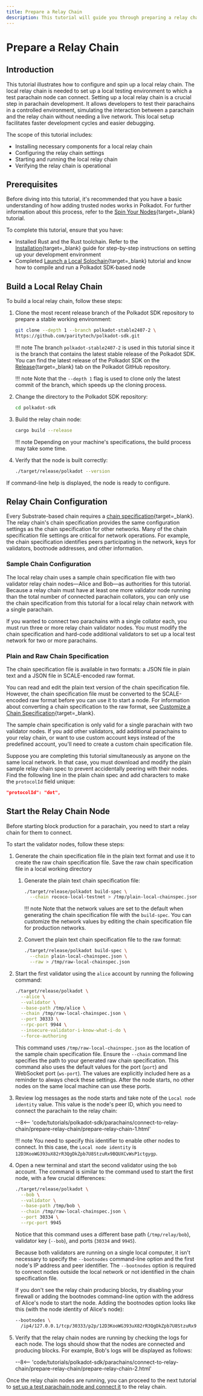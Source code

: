 ```yaml
---
title: Prepare a Relay Chain
description: This tutorial will guide you through preparing a relay chain so that you can connect a test parachain node to it for local testing.
---
```


# Prepare a Relay Chain

## Introduction

This tutorial illustrates how to configure and spin up a local relay chain. The local relay chain is needed to set up a local testing environment to which a test parachain node can connect. Setting up a local relay chain is a crucial step in parachain development. It allows developers to test their parachains in a controlled environment, simulating the interaction between a parachain and the relay chain without needing a live network. This local setup facilitates faster development cycles and easier debugging.

The scope of this tutorial includes:

- Installing necessary components for a local relay chain
- Configuring the relay chain settings
- Starting and running the local relay chain
- Verifying the relay chain is operational

## Prerequisites

Before diving into this tutorial, it's recommended that you have a basic understanding of how adding trusted nodes works in Polkadot. For further information about this process, refer to the [Spin Your Nodes](/tutorials/polkadot-sdk/parachains/local-chain/spin-your-nodes){target=\_blank} tutorial.

To complete this tutorial, ensure that you have:

- Installed Rust and the Rust toolchain. Refer to the [Installation](/develop/blockchains/get-started/install-polkadot-sdk){target=\_blank} guide for step-by-step instructions on setting up your development environment
- Completed [Launch a Local Solochain](/tutorials/polkadot-sdk/parachains/local-chain/launch-a-local-solochain/){target=\_blank} tutorial and know how to compile and run a Polkadot SDK-based node

## Build a Local Relay Chain

To build a local relay chain, follow these steps:

1. Clone the most recent release branch of the Polkadot SDK repository to prepare a stable working environment:

    ```bash
    git clone --depth 1 --branch polkadot-stable2407-2 \
    https://github.com/paritytech/polkadot-sdk.git
    ```

    !!! note
        The branch `polkadot-stable2407-2` is used in this tutorial since it is the branch that contains the latest stable release of the Polkadot SDK. You can find the latest release of the Polkadot SDK on the [Release](https://github.com/paritytech/polkadot-sdk/releases){target=\_blank} tab on the Polkadot GitHub repository.

    !!! note
        Note that the `--depth 1` flag is used to clone only the latest commit of the branch, which speeds up the cloning process.

2. Change the directory to the Polkadot SDK repository:

    ```bash
    cd polkadot-sdk
    ```

3. Build the relay chain node:

    ```bash
    cargo build --release
    ```

    !!! note
        Depending on your machine's specifications, the build process may take some time.

4. Verify that the node is built correctly:

    ```bash
    ./target/release/polkadot --version
    ```

If command-line help is displayed, the node is ready to configure.

## Relay Chain Configuration

Every Substrate-based chain requires a [chain specification](/develop/blockchains/deployment/generate-chain-specs){target=\_blank}. The relay chain's chain specification provides the same configuration settings as the chain specification for other networks. Many of the chain specification file settings are critical for network operations. For example, the chain specification identifies peers participating in the network, keys for validators, bootnode addresses, and other information.

### Sample Chain Configuration

The local relay chain uses a sample chain specification file with two validator relay chain nodes—Alice and Bob—as authorities for this tutorial. Because a relay chain must have at least one more validator node running than the total number of connected parachain collators, you can only use the chain specification from this tutorial for a local relay chain network with a single parachain.

If you wanted to connect two parachains with a single collator each, you must run three or more relay chain validator nodes. You must modify the chain specification and hard-code additional validators to set up a local test network for two or more parachains.

### Plain and Raw Chain Specification

The chain specification file is available in two formats: a JSON file in plain text and a JSON file in SCALE-encoded raw format.

You can read and edit the plain text version of the chain specification file. However, the chain specification file must be converted to the SCALE-encoded raw format before you can use it to start a node. For information about converting a chain specification to the raw format, see [Customize a Chain Specification](/develop/blockchains/deployment/generate-chain-specs/#creating-a-custom-chain-specification){target=\_blank}.

The sample chain specification is only valid for a single parachain with two validator nodes. If you add other validators, add additional parachains to your relay chain, or want to use custom account keys instead of the predefined account, you'll need to create a custom chain specification file.

Suppose you are completing this tutorial simultaneously as anyone on the same local network. In that case, you must download and modify the plain sample relay chain spec to prevent accidentally peering with their nodes. Find the following line in the plain chain spec and add characters to make the `protocolId` field unique:

```json
"protocolId": "dot",
```

## Start the Relay Chain Node

Before starting block production for a parachain, you need to start a relay chain for them to connect.

To start the validator nodes, follow these steps:

1. Generate the chain specification file in the plain text format and use it to create the raw chain specification file. Save the raw chain specification file in a local working directory

    1. Generate the plain text chain specification file:

        ```bash
        ./target/release/polkadot build-spec \
          --chain rococo-local-testnet > /tmp/plain-local-chainspec.json
        ```

        !!! note
            Note that the network values are set to the default when generating the chain specification file with the `build-spec`. You can customize the network values by editing the chain specification file for production networks.

    2. Convert the plain text chain specification file to the raw format:

        ```bash
        ./target/release/polkadot build-spec \
          --chain plain-local-chainspec.json \
          --raw > /tmp/raw-local-chainspec.json
        ```

2. Start the first validator using the `alice` account by running the following command:

      ```bash
      ./target/release/polkadot \
        --alice \
        --validator \
        --base-path /tmp/alice \
        --chain /tmp/raw-local-chainspec.json \
        --port 30333 \
        --rpc-port 9944 \
        --insecure-validator-i-know-what-i-do \
        --force-authoring
      ```

    This command uses `/tmp/raw-local-chainspec.json` as the location of the sample chain specification file. Ensure the `--chain` command line specifies the path to your generated raw chain specification. This command also uses the default values for the port (`port`) and WebSocket port (`ws-port`). The values are explicitly included here as a reminder to always check these settings. After the node starts, no other nodes on the same local machine can use these ports.

3. Review log messages as the node starts and take note of the `Local node identity` value. This value is the node's peer ID, which you need to connect the parachain to the relay chain:

    --8<-- 'code/tutorials/polkadot-sdk/parachains/connect-to-relay-chain/prepare-relay-chain/prepare-relay-chain-1.html'

    !!! note
        You need to specify this identifier to enable other nodes to connect. In this case, the `Local node identity` is `12D3KooWG393uX82rR3QgDkZpb7U8StzuRx9BQUXCvWsP1ctgygp`.

4. Open a new terminal and start the second validator using the `bob` account. The command is similar to the command used to start the first node, with a few crucial differences:

    ```bash
    ./target/release/polkadot \
      --bob \
      --validator \
      --base-path /tmp/bob \
      --chain /tmp/raw-local-chainspec.json \
      --port 30334 \
      --rpc-port 9945
    ```

    Notice that this command uses a different base path (`/tmp/relay/bob`), validator key (`--bob`), and ports (`30334` and `9945`).

    Because both validators are running on a single local computer, it isn't necessary to specify the `--bootnodes` command-line option and the first node's IP address and peer identifier. The `--bootnodes` option is required to connect nodes outside the local network or not identified in the chain specification file.

    If you don't see the relay chain producing blocks, try disabling your firewall or adding the bootnodes command-line option with the address of Alice's node to start the node. Adding the bootnodes option looks like this (with the node identity of Alice's node):

    ```bash
    --bootnodes \
      /ip4/127.0.0.1/tcp/30333/p2p/12D3KooWG393uX82rR3QgDkZpb7U8StzuRx9BQUXCvWsP1ctgygp
    ```

5. Verify that the relay chain nodes are running by checking the logs for each node. The logs should show that the nodes are connected and producing blocks. For example, Bob's logs will be displayed as follows:

    --8<-- 'code/tutorials/polkadot-sdk/parachains/connect-to-relay-chain/prepare-relay-chain/prepare-relay-chain-2.html'

Once the relay chain nodes are running, you can proceed to the next tutorial to [set up a test parachain node and connect it](/tutorials/polkadot-sdk/parachains/connect-to-relay-chain/prepare-parachain) to the relay chain.
